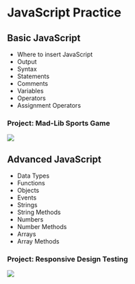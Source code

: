 # JavaScript Practice

## Basic JavaScript

- Where to insert JavaScript
- Output
- Syntax
- Statements
- Comments
- Variables
- Operators
- Assignment Operators

### Project: Mad-Lib Sports Game

<img src="https://udemy-certificate.s3.amazonaws.com/image/UC-20dc9c46-ce45-4375-afef-35f365aa5917.jpg"/>

## Advanced JavaScript

- Data Types
- Functions
- Objects
- Events
- Strings
- String Methods
- Numbers
- Number Methods
- Arrays
- Array Methods

### Project: Responsive Design Testing

<img src="https://udemy-certificate.s3.amazonaws.com/image/UC-002776b4-2f3c-43bf-91bb-92df3e851ccf.jpg"/>